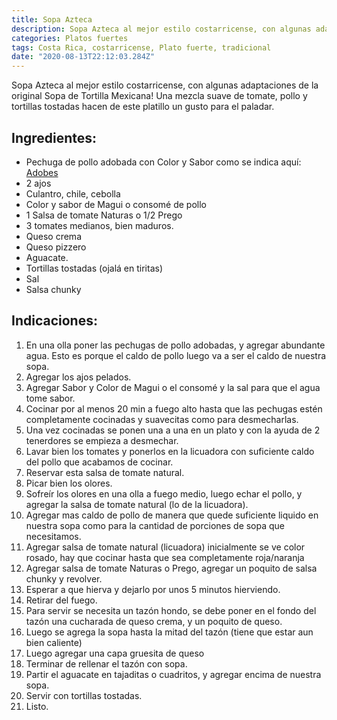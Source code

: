 ```yaml
---
title: Sopa Azteca
description: Sopa Azteca al mejor estilo costarricense, con algunas adaptaciones de la original Sopa de Tortilla Mexicana!
categories: Platos fuertes
tags: Costa Rica, costarricense, Plato fuerte, tradicional
date: "2020-08-13T22:12:03.284Z"
---
```

Sopa Azteca al mejor estilo costarricense, con algunas adaptaciones de la original Sopa de Tortilla Mexicana! Una mezcla suave de tomate, pollo y tortillas tostadas hacen de este platillo un gusto para el paladar.

## Ingredientes:

- Pechuga de pollo  adobada con Color y Sabor como se indica aquí: [Adobes ](/Adobes/Adobes/)
- 2 ajos
- Culantro, chile, cebolla
- Color y sabor de Magui o consomé de pollo
- 1 Salsa de tomate Naturas o  1/2 Prego
- 3 tomates medianos, bien maduros.
- Queso crema
- Queso pizzero
- Aguacate.
- Tortillas tostadas (ojalá en tiritas)
- Sal
- Salsa chunky

## Indicaciones:

1. En una olla poner las pechugas de pollo adobadas, y agregar abundante agua. Esto es porque el caldo de pollo luego va a ser el caldo de nuestra sopa.
2. Agregar los ajos pelados.
3. Agregar Sabor y Color de Magui o el consomé y la sal para que el agua tome sabor.
4. Cocinar por al menos 20 min a fuego alto hasta que las pechugas estén completamente cocinadas y suavecitas como para desmecharlas.
5. Una vez cocinadas se ponen una a una en un plato y con la ayuda de 2 tenerdores se empieza a desmechar.
6. Lavar bien los tomates y ponerlos en la licuadora con suficiente caldo del pollo que acabamos de cocinar. 
7. Reservar esta salsa de tomate natural.
8. Picar bien los olores.
9. Sofreír los olores en una olla a fuego medio, luego echar el pollo, y agregar la salsa de tomate natural (lo de la licuadora).
10. Agregar mas caldo de pollo de manera que quede suficiente liquido en nuestra sopa como para la cantidad de porciones de sopa que necesitamos.
11. Agregar salsa de tomate natural (licuadora) inicialmente se ve color rosado, hay que cocinar hasta que sea completamente roja/naranja
12. Agregar salsa de tomate Naturas o Prego, agregar un poquito de salsa chunky y revolver.
13. Esperar a que hierva y dejarlo por unos 5 minutos hierviendo.
14. Retirar del fuego.
15. Para servir se necesita un tazón hondo, se debe poner en el fondo del tazón una cucharada de queso crema, y un poquito de queso.
16. Luego se agrega la sopa hasta la mitad del tazón (tiene que estar aun bien caliente) 
17. Luego agregar una capa gruesita de queso
18. Terminar de rellenar el tazón con sopa.
19. Partir el aguacate en tajaditas o cuadritos, y agregar encima de nuestra sopa.
20. Servir con tortillas tostadas.
21. Listo.